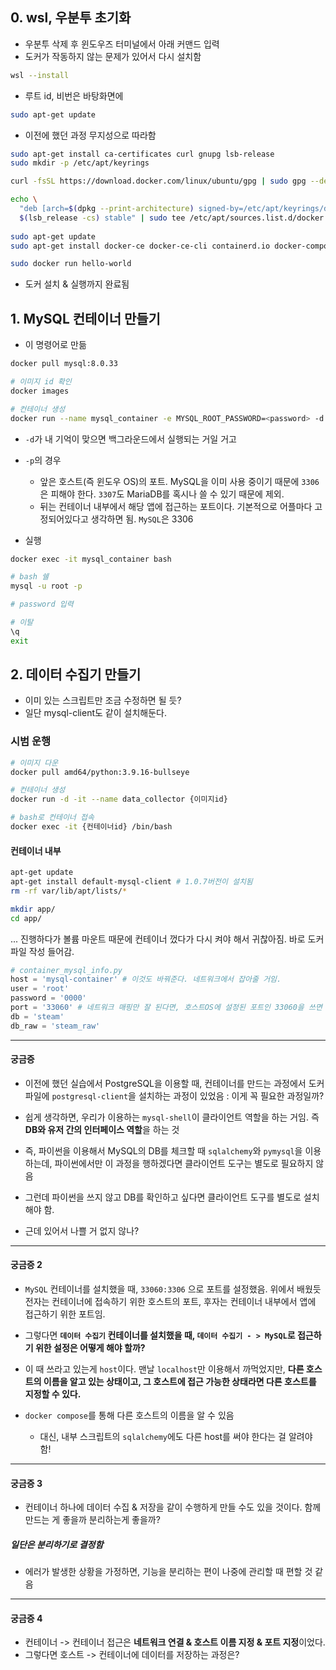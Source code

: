## 0. wsl, 우분투 초기화
- 우분투 삭제 후 윈도우즈 터미널에서 아래 커맨드 입력
- 도커가 작동하지 않는 문제가 있어서 다시 설치함
```sh
wsl --install
```
- 루트 id, 비번은 바탕화면에

```sh
sudo apt-get update
```

- 이전에 했던 과정 무지성으로 따라함
```sh
sudo apt-get install ca-certificates curl gnupg lsb-release
sudo mkdir -p /etc/apt/keyrings

curl -fsSL https://download.docker.com/linux/ubuntu/gpg | sudo gpg --dearmor -o /etc/apt/keyrings/docker.gpg

echo \
  "deb [arch=$(dpkg --print-architecture) signed-by=/etc/apt/keyrings/docker.gpg] https://download.docker.com/linux/ubuntu \
  $(lsb_release -cs) stable" | sudo tee /etc/apt/sources.list.d/docker.list > /dev/null
  
sudo apt-get update
sudo apt-get install docker-ce docker-ce-cli containerd.io docker-compose-plugin

sudo docker run hello-world
```
- 도커 설치 & 실행까지 완료됨



## 1. MySQL 컨테이너 만들기

- 이 명령어로 만듦
```sh
docker pull mysql:8.0.33

# 이미지 id 확인
docker images

# 컨테이너 생성
docker run --name mysql_container -e MYSQL_ROOT_PASSWORD=<password> -d -p 33060:3306 <이미지id>
```
- `-d`가 내 기억이 맞으면 백그라운드에서 실행되는 거일 거고
- `-p`의 경우
	- 앞은 호스트(즉 윈도우 OS)의 포트. MySQL을 이미 사용 중이기 때문에 `3306`은 피해야 한다. `3307`도 MariaDB를 혹시나 쓸 수 있기 때문에 제외.
	- 뒤는 컨테이너 내부에서 해당 앱에 접근하는 포트이다. 기본적으로 어플마다 고정되어있다고 생각하면 됨. `MySQL`은 3306

- 실행
```sh
docker exec -it mysql_container bash

# bash 쉘
mysql -u root -p 

# password 입력

# 이탈
\q
exit
```

## 2. 데이터 수집기 만들기
- 이미 있는 스크립트만 조금 수정하면 될 듯?
- 일단 mysql-client도 같이 설치해둔다. 

### 시범 운행
```sh
# 이미지 다운
docker pull amd64/python:3.9.16-bullseye

# 컨테이너 생성
docker run -d -it --name data_collector {이미지id}

# bash로 컨테이너 접속
docker exec -it {컨테이너id} /bin/bash
```

#### 컨테이너 내부
```sh
apt-get update
apt-get install default-mysql-client # 1.0.7버전이 설치됨
rm -rf var/lib/apt/lists/*

mkdir app/
cd app/

```

... 진행하다가 볼륨 마운트 때문에 컨테이너 껐다가 다시 켜야 해서 귀찮아짐. 바로 도커파일 작성 들어감.

```python
# container_mysql_info.py
host = 'mysql-container' # 이것도 바꿔준다. 네트워크에서 잡아줄 거임.
user = 'root'
password = '0000'
port = '33060' # 네트워크 매핑만 잘 된다면, 호스트OS에 설정된 포트인 33060을 쓰면 된다.
db = 'steam'
db_raw = 'steam_raw'

```


---
#### 궁금증
- 이전에 했던 실습에서 PostgreSQL을 이용할 때, 컨테이너를 만드는 과정에서 도커파일에 `postgresql-client`을 설치하는 과정이 있었음 : 이게 꼭 필요한 과정일까?

- 쉽게 생각하면, 우리가 이용하는 `mysql-shell`이 클라이언트 역할을 하는 거임. 즉 **DB와 유저 간의 인터페이스 역할**을 하는 것
- 즉, 파이썬을 이용해서 MySQL의 DB를 체크할 때 `sqlalchemy`와 `pymysql`을 이용하는데, 파이썬에서만 이 과정을 행하겠다면 클라이언트 도구는 별도로 필요하지 않음
- 그런데 파이썬을 쓰지 않고 DB를 확인하고 싶다면 클라이언트 도구를 별도로 설치해야 함.
- 근데 있어서 나쁠 거 없지 않나?
---

#### 궁금증 2
- `MySQL` 컨테이너를 설치했을 때, `33060:3306` 으로 포트를 설정했음. 위에서 배웠듯 전자는 컨테이너에 접속하기 위한 호스트의 포트, 후자는 컨테이너 내부에서 앱에 접근하기 위한 포트임.
- 그렇다면 **`데이터 수집기` 컨테이너를 설치했을 때, `데이터 수집기 - > MySQL`로 접근하기 위한 설정은 어떻게 해야 할까?**

- 이 때 쓰라고 있는게 `host`이다. 맨날 `localhost`만 이용해서 까먹었지만, **다른 호스트의 이름을 알고 있는 상태이고, 그 호스트에 접근 가능한 상태라면 다른 호스트를 지정할 수 있다.**
- `docker compose`를 통해 다른 호스트의 이름을 알 수 있음
	- 대신, 내부 스크립트의 `sqlalchemy`에도 다른 host를 써야 한다는 걸 알려야 함!

---
#### 궁금증 3
- 컨테이너 하나에 데이터 수집 & 저장을 같이 수행하게 만들 수도 있을 것이다. 함께 만드는 게 좋을까 분리하는게 좋을까?

##### 일단은 분리하기로 결정함
- 에러가 발생한 상황을 가정하면, 기능을 분리하는 편이 나중에 관리할 때 편할 것 같음

---
#### 궁금증 4
- 컨테이너 -> 컨테이너 접근은 **네트워크 연결 & 호스트 이름 지정 & 포트 지정**이었다.
- 그렇다면 호스트 -> 컨테이너에 데이터를 저장하는 과정은?

